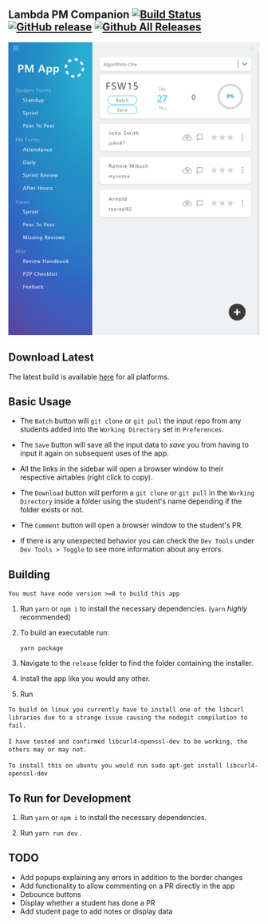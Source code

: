 ## Lambda PM Companion [![Build Status](https://travis-ci.com/myxozoa/LPM.svg?branch=master)](https://travis-ci.com/myxozoa/LPM) [![GitHub release](https://img.shields.io/github/release/myxozoa/LPM.svg)](https://github.com/myxozoa/LPM/releases) [![Github All Releases](https://img.shields.io/github/downloads/myxozoa/LPM/total.svg)](https://github.com/myxozoa/LPM/releases)


![alt text](./lambda_pm_app_screenshot.png)

## Download Latest

The latest build is available [here](https://github.com/myxozoa/LPM/releases) for all platforms.

## Basic Usage

- The `Batch` button will `git clone` or `git pull` the input repo from any students added into the `Working Directory` set in `Preferences`.

- The `Save` button will save all the input data to _save_ you from having to input it again on subsequent uses of the app.
- All the links in the sidebar will open a browser window to their respective airtables (right click to copy).

- The `Download` button will perform a `git clone` or `git pull` in the `Working Directory` inside a folder using the student's name depending if the folder exists or not.
- The `Comment` button will open a browser window to the student's PR.
- If there is any unexpected behavior you can check the `Dev Tools` under `Dev Tools > Toggle` to see more information about any errors.

## Building

```
You must have node version >=8 to build this app
```

1. Run `yarn` or `npm i` to install the necessary dependencies. (`yarn` _highly_ recommended)

2. To build an executable run:
   ```
   yarn package
   ```
3. Navigate to the `release` folder to find the folder containing the installer.

4. Install the app like you would any other.

5. Run

```
To build on linux you currently have to install one of the libcurl libraries due to a strange issue causing the nodegit compilation to fail.

I have tested and confirmed libcurl4-openssl-dev to be working, the others may or may not.

To install this on ubuntu you would run sudo apt-get install libcurl4-openssl-dev
```

## To Run for Development

1. Run `yarn` or `npm i` to install the necessary dependencies.

2. Run `yarn run dev` .

## TODO

- Add popups explaining any errors in addition to the border changes
- Add functionality to allow commenting on a PR directly in the app
- Debounce buttons
- Display whether a student has done a PR
- Add student page to add notes or display data
